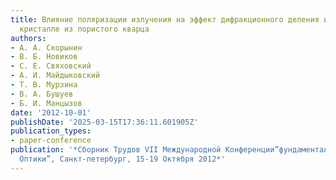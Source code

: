 ```yaml
---
title: Влияние поляризации излучения на эффект дифракционного деления импульса в фотонном
  кристалле из пористого кварца
authors:
- А. А. Скорынин
- В. Б. Новиков
- С. Е. Свяховский
- А. И. Майдыковский
- Т. В. Мурзина
- В. А. Бушуев
- Б. И. Манцызов
date: '2012-10-01'
publishDate: '2025-03-15T17:36:11.601905Z'
publication_types:
- paper-conference
publication: '*Сборник Трудов VII Международной Конференции”фундаментальные Проблемы
  Оптики”, Санкт-петербург, 15-19 Октября 2012*'
---
```

